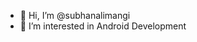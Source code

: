 - 👋 Hi, I’m @subhanalimangi
- 👀 I’m interested in Android Development
<!---
subhanalimangi/subhanalimangi is a ✨ special ✨ repository because its `README.md` (this file) appears on your GitHub profile.
You can click the Preview link to take a look at your changes.
--->
